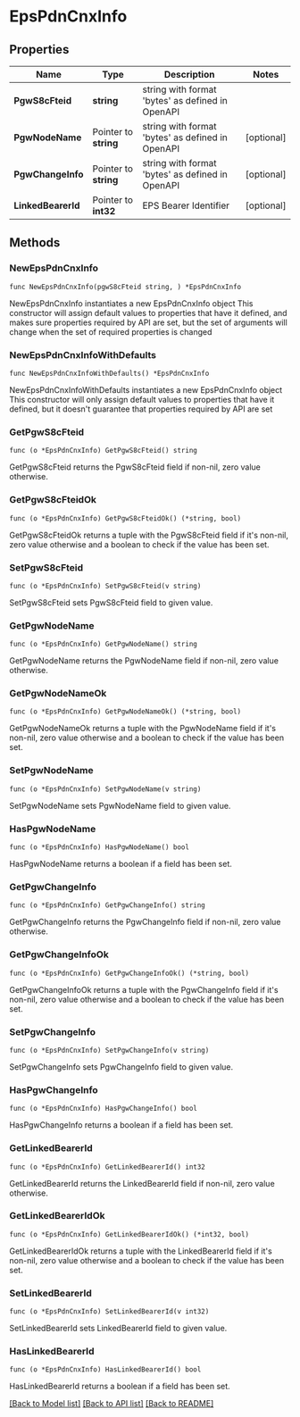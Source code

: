 # EpsPdnCnxInfo

## Properties

Name | Type | Description | Notes
------------ | ------------- | ------------- | -------------
**PgwS8cFteid** | **string** | string with format &#39;bytes&#39; as defined in OpenAPI | 
**PgwNodeName** | Pointer to **string** | string with format &#39;bytes&#39; as defined in OpenAPI | [optional] 
**PgwChangeInfo** | Pointer to **string** | string with format &#39;bytes&#39; as defined in OpenAPI | [optional] 
**LinkedBearerId** | Pointer to **int32** | EPS Bearer Identifier | [optional] 

## Methods

### NewEpsPdnCnxInfo

`func NewEpsPdnCnxInfo(pgwS8cFteid string, ) *EpsPdnCnxInfo`

NewEpsPdnCnxInfo instantiates a new EpsPdnCnxInfo object
This constructor will assign default values to properties that have it defined,
and makes sure properties required by API are set, but the set of arguments
will change when the set of required properties is changed

### NewEpsPdnCnxInfoWithDefaults

`func NewEpsPdnCnxInfoWithDefaults() *EpsPdnCnxInfo`

NewEpsPdnCnxInfoWithDefaults instantiates a new EpsPdnCnxInfo object
This constructor will only assign default values to properties that have it defined,
but it doesn't guarantee that properties required by API are set

### GetPgwS8cFteid

`func (o *EpsPdnCnxInfo) GetPgwS8cFteid() string`

GetPgwS8cFteid returns the PgwS8cFteid field if non-nil, zero value otherwise.

### GetPgwS8cFteidOk

`func (o *EpsPdnCnxInfo) GetPgwS8cFteidOk() (*string, bool)`

GetPgwS8cFteidOk returns a tuple with the PgwS8cFteid field if it's non-nil, zero value otherwise
and a boolean to check if the value has been set.

### SetPgwS8cFteid

`func (o *EpsPdnCnxInfo) SetPgwS8cFteid(v string)`

SetPgwS8cFteid sets PgwS8cFteid field to given value.


### GetPgwNodeName

`func (o *EpsPdnCnxInfo) GetPgwNodeName() string`

GetPgwNodeName returns the PgwNodeName field if non-nil, zero value otherwise.

### GetPgwNodeNameOk

`func (o *EpsPdnCnxInfo) GetPgwNodeNameOk() (*string, bool)`

GetPgwNodeNameOk returns a tuple with the PgwNodeName field if it's non-nil, zero value otherwise
and a boolean to check if the value has been set.

### SetPgwNodeName

`func (o *EpsPdnCnxInfo) SetPgwNodeName(v string)`

SetPgwNodeName sets PgwNodeName field to given value.

### HasPgwNodeName

`func (o *EpsPdnCnxInfo) HasPgwNodeName() bool`

HasPgwNodeName returns a boolean if a field has been set.

### GetPgwChangeInfo

`func (o *EpsPdnCnxInfo) GetPgwChangeInfo() string`

GetPgwChangeInfo returns the PgwChangeInfo field if non-nil, zero value otherwise.

### GetPgwChangeInfoOk

`func (o *EpsPdnCnxInfo) GetPgwChangeInfoOk() (*string, bool)`

GetPgwChangeInfoOk returns a tuple with the PgwChangeInfo field if it's non-nil, zero value otherwise
and a boolean to check if the value has been set.

### SetPgwChangeInfo

`func (o *EpsPdnCnxInfo) SetPgwChangeInfo(v string)`

SetPgwChangeInfo sets PgwChangeInfo field to given value.

### HasPgwChangeInfo

`func (o *EpsPdnCnxInfo) HasPgwChangeInfo() bool`

HasPgwChangeInfo returns a boolean if a field has been set.

### GetLinkedBearerId

`func (o *EpsPdnCnxInfo) GetLinkedBearerId() int32`

GetLinkedBearerId returns the LinkedBearerId field if non-nil, zero value otherwise.

### GetLinkedBearerIdOk

`func (o *EpsPdnCnxInfo) GetLinkedBearerIdOk() (*int32, bool)`

GetLinkedBearerIdOk returns a tuple with the LinkedBearerId field if it's non-nil, zero value otherwise
and a boolean to check if the value has been set.

### SetLinkedBearerId

`func (o *EpsPdnCnxInfo) SetLinkedBearerId(v int32)`

SetLinkedBearerId sets LinkedBearerId field to given value.

### HasLinkedBearerId

`func (o *EpsPdnCnxInfo) HasLinkedBearerId() bool`

HasLinkedBearerId returns a boolean if a field has been set.


[[Back to Model list]](../README.md#documentation-for-models) [[Back to API list]](../README.md#documentation-for-api-endpoints) [[Back to README]](../README.md)


